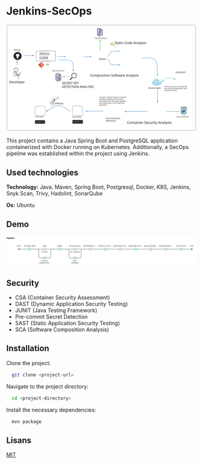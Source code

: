 # Jenkins-SecOps

![IMAGE](./doc/p1.svg)

This project contains a Java Spring Boot and PostgreSQL application containerized with Docker running on Kubernetes. Additionally, a SecOps pipeline was established within the project using Jenkins.

## Used technologies

**Technology:** Java, Maven, Spring Boot, Postgresql, Docker, K8S, Jenkins, Snyk Scan, Trivy, Hadolint, SonarQube

**Os:** Ubuntu

## Demo

![IMAGE](./doc/p2.png)

  
## Security

- CSA (Container Security Assessment)
- DAST (Dynamic Application Security Testing)
- JUNIT (Java Testing Framework)
- Pre-commit Secret Detection
- SAST (Static Application Security Testing)
- SCA (Software Composition Analysis)
  
## Installation

Clone the project:

```bash
  git clone <project-url>
```

Navigate to the project directory:

```bash
  cd <project-directory>
```

Install the necessary dependencies:

```bash
  mvn package
```
  
## Lisans

[MIT](https://choosealicense.com/licenses/mit/)

  
